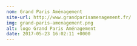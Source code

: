 ```yaml
---
nom: Grand Paris Aménagement
site-url: http://www.grandparisamenagement.fr/
img: grand-paris-amenagement.png
alt: logo Grand Paris Aménagement
date: 2017-05-23 16:02:11 +0000
---
```

